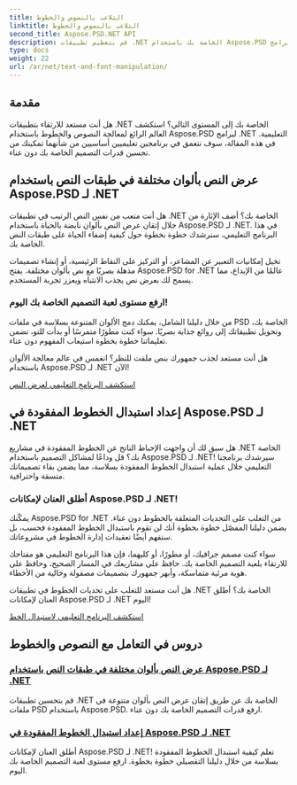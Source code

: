 ```yaml
---
title: التلاعب بالنصوص والخطوط
linktitle: التلاعب بالنصوص والخطوط
second_title: Aspose.PSD.NET API
description: قم بتعظيم تطبيقات .NET الخاصة بك باستخدام Aspose.PSD لبرامج .NET التعليمية! تعلم كيفية عرض النص بألوان نابضة بالحياة واستبدال الخطوط المفقودة بسلاسة.
type: docs
weight: 22
url: /ar/net/text-and-font-manipulation/
---
```


## مقدمة

هل أنت مستعد للارتقاء بتطبيقات .NET الخاصة بك إلى المستوى التالي؟ استكشف العالم الرائع لمعالجة النصوص والخطوط باستخدام Aspose.PSD لبرامج .NET التعليمية. في هذه المقالة، سوف نتعمق في برنامجين تعليميين أساسيين من شأنهما تمكينك من تحسين قدرات التصميم الخاصة بك دون عناء.

## عرض النص بألوان مختلفة في طبقات النص باستخدام Aspose.PSD لـ .NET

هل أنت متعب من نفس النص الرتيب في تطبيقات .NET الخاصة بك؟ أضف الإثارة من خلال إتقان عرض النص بألوان نابضة بالحياة باستخدام Aspose.PSD لـ .NET. في هذا البرنامج التعليمي، سنرشدك خطوة بخطوة حول كيفية إضفاء الحياة على طبقات النص الخاصة بك.

تخيل إمكانيات التعبير عن المشاعر، أو التركيز على النقاط الرئيسية، أو إنشاء تصميمات مذهلة بصريًا مع نص بألوان مختلفة. يفتح Aspose.PSD for .NET عالمًا من الإبداع، مما يسمح لك بعرض نص يجذب الانتباه ويعزز تجربة المستخدم.

### ارفع مستوى لعبة التصميم الخاصة بك اليوم!

من خلال دليلنا الشامل، يمكنك دمج الألوان المتنوعة بسلاسة في ملفات PSD الخاصة بك، وتحويل تطبيقاتك إلى روائع جذابة بصريًا. سواء كنت مطورًا متمرسًا أو بدأت للتو، تضمن تعليماتنا خطوة بخطوة استيعاب المفهوم دون عناء.

هل أنت مستعد لجذب جمهورك بنص ملفت للنظر؟ انغمس في عالم معالجة الألوان باستخدام Aspose.PSD لـ .NET الآن!

[استكشف البرنامج التعليمي لعرض النص](./render-text-different-colors/)

## إعداد استبدال الخطوط المفقودة في Aspose.PSD لـ .NET

هل سبق لك أن واجهت الإحباط الناتج عن الخطوط المفقودة في مشاريع .NET الخاصة بك؟ قل وداعًا لمشاكل التصميم باستخدام Aspose.PSD لـ .NET! سيرشدك برنامجنا التعليمي خلال عملية استبدال الخطوط المفقودة بسلاسة، مما يضمن بقاء تصميماتك متسقة واحترافية.

### أطلق العنان لإمكانات Aspose.PSD لـ .NET!

يمكّنك Aspose.PSD for .NET من التغلب على التحديات المتعلقة بالخطوط دون عناء. يضمن دليلنا المفصّل خطوة بخطوة أنك لن تقوم باستبدال الخطوط المفقودة فحسب، بل ستفهم أيضًا تعقيدات إدارة الخطوط في مشروعاتك.

سواء كنت مصمم جرافيك، أو مطورًا، أو كليهما، فإن هذا البرنامج التعليمي هو مفتاحك للارتقاء بلعبة التصميم الخاصة بك. حافظ على مشاريعك في المسار الصحيح، وحافظ على هوية مرئية متماسكة، وأبهر جمهورك بتصميمات مصقولة وخالية من الأخطاء.

هل أنت مستعد للتغلب على تحديات الخطوط في تطبيقات .NET الخاصة بك؟ أطلق العنان لإمكانات Aspose.PSD لـ .NET اليوم!

[استكشف البرنامج التعليمي لاستبدال الخط](./replace-missing-fonts/)

## دروس في التعامل مع النصوص والخطوط
### [عرض النص بألوان مختلفة في طبقات النص باستخدام Aspose.PSD لـ .NET](./render-text-different-colors/)
قم بتحسين تطبيقات .NET الخاصة بك عن طريق إتقان عرض النص بألوان متنوعة في ملفات PSD باستخدام Aspose.PSD. ارفع قدرات التصميم الخاصة بك دون عناء.
### [إعداد استبدال الخطوط المفقودة في Aspose.PSD لـ .NET](./replace-missing-fonts/)
أطلق العنان لإمكانات Aspose.PSD لـ .NET! تعلم كيفية استبدال الخطوط المفقودة بسلاسة من خلال دليلنا التفصيلي خطوة بخطوة. ارفع مستوى لعبة التصميم الخاصة بك اليوم.
